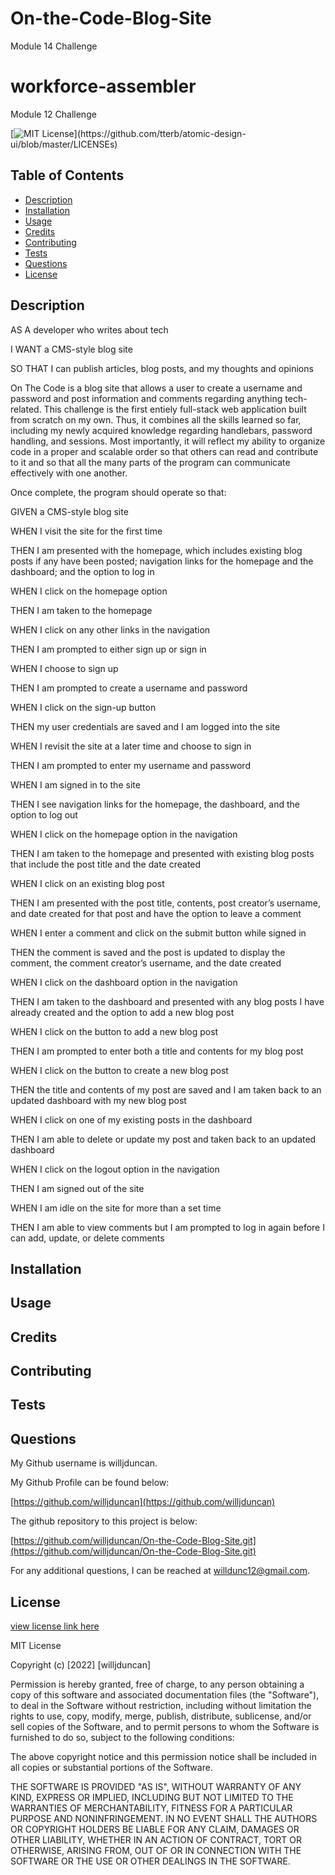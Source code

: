 # On-the-Code-Blog-Site
Module 14 Challenge


# workforce-assembler
Module 12 Challenge

[![MIT License](https://img.shields.io/apm/l/atomic-design-ui.svg?)](https://github.com/tterb/atomic-design-ui/blob/master/LICENSEs)

        

## Table of Contents
- [Description](#description)
- [Installation](#installation)
- [Usage](#usage)
- [Credits](#credits)
- [Contributing](#contributing)
- [Tests](#tests)
- [Questions](#questions)
- [License](#license)  
        



## Description

AS A developer who writes about tech

I WANT a CMS-style blog site

SO THAT I can publish articles, blog posts, and my thoughts and opinions

On The Code is a blog site that allows a user to create a username and password and post information and comments regarding anything tech-related. This challenge is the first entiely full-stack web application built from scratch on my own. Thus, it combines all the skills learned so far, including my newly acquired knowledge regarding handlebars, password handling, and sessions. Most importantly, it will reflect my ability to organize code in a proper and scalable order so that others can read and contribute to it and so that all the many parts of the program can communicate effectively with one another. 

Once complete, the program should operate so that:

GIVEN a CMS-style blog site

WHEN I visit the site for the first time

THEN I am presented with the homepage, which includes existing blog posts if any have been posted; navigation links for the homepage and the dashboard; and the option to log in

WHEN I click on the homepage option

THEN I am taken to the homepage

WHEN I click on any other links in the navigation

THEN I am prompted to either sign up or sign in

WHEN I choose to sign up

THEN I am prompted to create a username and password

WHEN I click on the sign-up button

THEN my user credentials are saved and I am logged into the site

WHEN I revisit the site at a later time and choose to sign in

THEN I am prompted to enter my username and password

WHEN I am signed in to the site

THEN I see navigation links for the homepage, the dashboard, and the option to log out

WHEN I click on the homepage option in the navigation

THEN I am taken to the homepage and presented with existing blog posts that include the post title and the date created

WHEN I click on an existing blog post

THEN I am presented with the post title, contents, post creator’s username, and date created for that post and have the option to leave a comment

WHEN I enter a comment and click on the submit button while signed in

THEN the comment is saved and the post is updated to display the comment, the comment creator’s username, and the date created

WHEN I click on the dashboard option in the navigation

THEN I am taken to the dashboard and presented with any blog posts I have already created and the option to add a new blog post

WHEN I click on the button to add a new blog post

THEN I am prompted to enter both a title and contents for my blog post

WHEN I click on the button to create a new blog post

THEN the title and contents of my post are saved and I am taken back to an updated dashboard with my new blog post

WHEN I click on one of my existing posts in the dashboard

THEN I am able to delete or update my post and taken back to an updated dashboard

WHEN I click on the logout option in the navigation

THEN I am signed out of the site

WHEN I am idle on the site for more than a set time

THEN I am able to view comments but I am prompted to log in again before I can add, update, or delete comments

<!-- The final product should allow the user to make changes to employees, jobs, and departments, while also viewing the data in informative ways. It should also provide some protections to make sure the data is safe and consistent.

I found this challenge to be particularly difficult. After setting up my sql files according to the outline provided, I began to work on the MySql requests. I had to ask for some help from a friend of mine involved in coding to begin to understand better the ins and outs of the syntax. I still have not found a way to send an alert if the request, say, for a manager's employee's returns an empty table because the id chosen is not that of a manager.

After I finally got the routes set up, I began to focus on the inquirer. Unfortunately, this also turned out to be much more challenging than anticipated. I tried to set up the inquirer so that, based on a user's choices and input, it would send fetch requests to the server. However, the terminal did not recognize my fetch function, so after much delving, I discovered I needed to download the node-fetch npm module, but then that wasn't registering, so I added "type":"module" to my package.json, and altered the prompter file to mjs from js. I then had to alter all of my imports and exports because the new system I set up didn't recognize the term "require".

Once that was sorted, writing the functions went smoothly. I had decided at the beginning of the project to include the following bonus functionality:

Update employee managers.

View employees by manager.

View employees by department.

View the total utilized budget of each department.

Adding them at the beginning made the coding easier, because it meant I could finish and test all routes before focusing on trying to get inquirer to work. Once the basic functionality was complete, I refactored the inquirer code, placing it into separate files.  -->




## Installation
<!-- 
Links to the repository can be found at [Questions](#questions).

While this project's repository is available on Github, but it does not have a front end and cannot be deployed. You must first clone the repo, then run the command "npm install" on the Terminal/Command Line in order to download the dependencies. Make sure to also download inquirer, express, console.table, and node-fetch using "npm install %package%" for each respective package. Double check to make sure package.json includes "type":"module". From there, you can fill out and edit your team. If you want to run tests, you also have to install mysql2. -->




## Usage

<!-- Once the project is cloned and the dependencies downloaded, type "npm start" to run the program. 

A screenshot of the program in action is shown below;

![screenshot of Active Site](/images/screenshot-active.png)

Screenshots of the Employee.mjs file and the employeeRoutes.js file are below: 

![screenshot of Employee.mjs](/images/screenshot-emp-mjs.png)
![screenshot of employeeRoutes](/images/screenshot-emp-routes.png)

A video explaining and demonstrating the app's functionality is below:

[https://drive.google.com/file/d/1JNGO7VeioG-pQlIhTpD2w3Q7CdHCPZYn/view](https://drive.google.com/file/d/1JNGO7VeioG-pQlIhTpD2w3Q7CdHCPZYn/view) -->


## Credits

<!-- The coding boot camp Professional README Guide found at https://coding-boot-camp.github.io/full-stack/github/professional-readme-guide was used as a template for this README. The license was picked from [https://choosealicense.com/](https://choosealicense.com/).The WHEN/THEN section of this README was based off the project assignment Acceptance Criteria. No TAs or classmates were used in the making of this challenge. I did enlist the help of an old friend who is also learning SQL at this time, Logan Kirkland, to achieve the table that shows all employees, but for all other methods I relied on myself and my googling skills. Most influence was taken particularly from U-Develop-It of Module 12 for coding related to SQL and my Team Profile Generator from the Module 10 Challenge for coding related to Inquirer. All employee names are book characters. Stack Overflow, MDN Web Docs, W3, and Google were critical to my success. MySql, Node.js, Insomnia, Express.js, npm, and npm's inquirer, express, console.table, and node-fetch packages were also used. -->



## Contributing

<!-- Other items to be added can be more employee information such as email, address, a timestamp, years with the company. We could add another table involving locations if workers are based in multiple cities. Adding a front end to this would also be a big step. Most pressing would be adding more protections to make sure the information we request gets properly vetted and the responses the user receives are informative. Setting Inquirer up so that the user can choose from department names, manager names, and employee names rather than type a user id would also help this program's functionality. -->



## Tests

<!-- No Jest tests written were made for this challenge, but Insomnia is a critical tool in letting you test the program's GET, POST, PUT, and DELETE methods. If you want to run tests, download Insomnia or some similar program, activate the program in Terminal using "npm start", and then use the Localhost URL to try the different methods.  -->



## Questions

My Github username is willjduncan.


My Github Profile can be found below:

[https://github.com/willjduncan](https://github.com/willjduncan)


The github repository to this project is below:

[https://github.com/willjduncan/On-the-Code-Blog-Site.git](https://github.com/willjduncan/On-the-Code-Blog-Site.git)


For any additional questions, I can be reached at willdunc12@gmail.com.

<!-- ADD HEROKU -->



## License

[view license link here](https://choosealicense.com/licenses/mit/)

        
MIT License

Copyright (c) [2022] [willjduncan]

Permission is hereby granted, free of charge, to any person obtaining a copy
of this software and associated documentation files (the "Software"), to deal
in the Software without restriction, including without limitation the rights
to use, copy, modify, merge, publish, distribute, sublicense, and/or sell
copies of the Software, and to permit persons to whom the Software is
furnished to do so, subject to the following conditions:

The above copyright notice and this permission notice shall be included in all
copies or substantial portions of the Software.

THE SOFTWARE IS PROVIDED "AS IS", WITHOUT WARRANTY OF ANY KIND, EXPRESS OR
IMPLIED, INCLUDING BUT NOT LIMITED TO THE WARRANTIES OF MERCHANTABILITY,
FITNESS FOR A PARTICULAR PURPOSE AND NONINFRINGEMENT. IN NO EVENT SHALL THE
AUTHORS OR COPYRIGHT HOLDERS BE LIABLE FOR ANY CLAIM, DAMAGES OR OTHER
LIABILITY, WHETHER IN AN ACTION OF CONTRACT, TORT OR OTHERWISE, ARISING FROM,
OUT OF OR IN CONNECTION WITH THE SOFTWARE OR THE USE OR OTHER DEALINGS IN THE
SOFTWARE.


<!-- Change email to username for login route-->
<!-- complete styling -->
